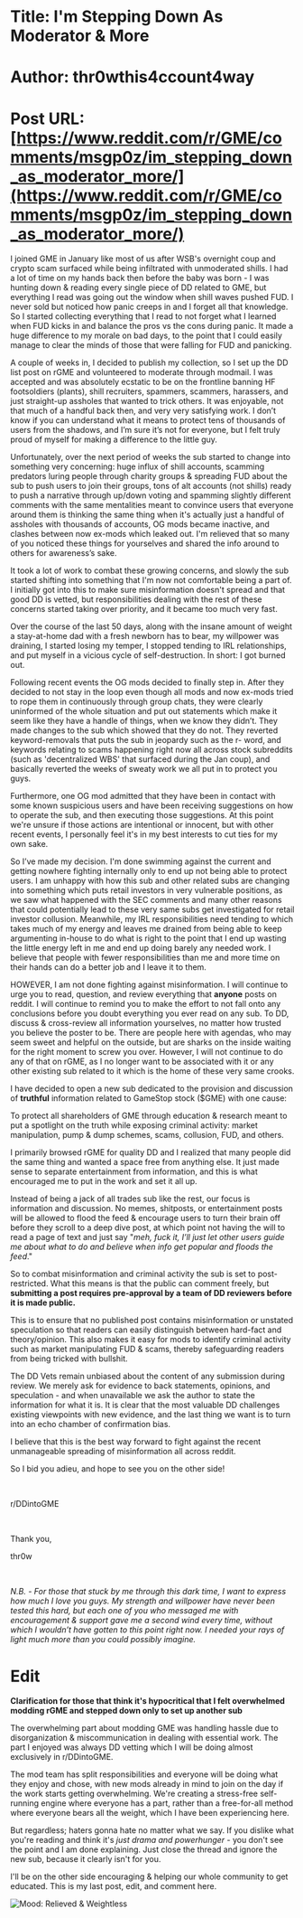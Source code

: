 # Title: I'm Stepping Down As Moderator & More
# Author: thr0wthis4ccount4way
# Post URL: [https://www.reddit.com/r/GME/comments/msgp0z/im_stepping_down_as_moderator_more/](https://www.reddit.com/r/GME/comments/msgp0z/im_stepping_down_as_moderator_more/)


I joined GME in January like most of us after WSB's overnight coup and crypto scam surfaced while being infiltrated with unmoderated shills. I had a lot of time on my hands back then before the baby was born - I was hunting down & reading every single piece of DD related to GME, but everything I read was going out the window when shill waves pushed FUD. I never sold but noticed how panic creeps in and I forget all that knowledge. So I started collecting everything that I read to not forget what I learned when FUD kicks in and balance the pros vs the cons during panic. It made a huge difference to my morale on bad days, to the point that I could easily manage to clear the minds of those that were falling for FUD and panicking.

A couple of weeks in, I decided to publish my collection, so I set up the DD list post on rGME and volunteered to moderate through modmail. I was accepted and was absolutely ecstatic to be on the frontline banning HF footsoldiers (plants), shill recruiters, spammers, scammers, harassers, and just straight-up assholes that wanted to trick others. It was enjoyable, not that much of a handful back then, and very very satisfying work. I don’t know if you can understand what it means to protect tens of thousands of users from the shadows, and I’m sure it’s not for everyone, but I felt truly proud of myself for making a difference to the little guy.

Unfortunately, over the next period of weeks the sub started to change into something very concerning: huge influx of shill accounts, scamming predators luring people through charity groups & spreading FUD about the sub to push users to join their groups, tons of alt accounts (not shills) ready to push a narrative through up/down voting and spamming slightly different comments with the same mentalities meant to convince users that everyone around them is thinking the same thing when it's actually just a handful of assholes with thousands of accounts, OG mods became inactive, and clashes between now ex-mods which leaked out. I'm relieved that so many of you noticed these things for yourselves and shared the info around to others for awareness’s sake.

It took a lot of work to combat these growing concerns, and slowly the sub started shifting into something that I'm now not comfortable being a part of. I initially got into this to make sure misinformation doesn't spread and that good DD is vetted, but responsibilities dealing with the rest of these concerns started taking over priority, and it became too much very fast.

Over the course of the last 50 days, along with the insane amount of weight a stay-at-home dad with a fresh newborn has to bear, my willpower was draining, I started losing my temper, I stopped tending to IRL relationships, and put myself in a vicious cycle of self-destruction. In short: I got burned out.

Following recent events the OG mods decided to finally step in. After they decided to not stay in the loop even though all mods and now ex-mods tried to rope them in continuously through group chats, they were clearly uninformed of the whole situation and put out statements which make it seem like they have a handle of things, when we know they didn’t.  They made changes to the sub which showed that they do not. They reverted keyword-removals that puts the sub in jeopardy such as the r- word, and keywords relating to scams happening right now all across stock subreddits (such as 'decentralized WBS' that surfaced during the Jan coup), and basically reverted the weeks of sweaty work we all put in to protect you guys.

Furthermore, one OG mod admitted that they have been in contact with some known suspicious users and have been receiving suggestions on how to operate the sub, and then executing those suggestions. At this point we're unsure if those actions are intentional or innocent, but with other recent events, I personally feel it's in my best interests to cut ties for my own sake.

So I’ve made my decision. I'm done swimming against the current and getting nowhere fighting internally only to end up not being able to protect users. I am unhappy with how this sub and other related subs are changing into something which puts retail investors in very vulnerable positions, as we saw what happened with the SEC comments and many other reasons that could potentially lead to these very same subs get investigated for retail investor collusion. Meanwhile, my IRL responsibilities need tending to which takes much of my energy and leaves me drained from being able to keep argumenting in-house to do what is right to the point that I end up wasting the little energy left in me and end up doing barely any needed work. I believe that people with fewer responsibilities than me and more time on their hands can do a better job and I leave it to them.

HOWEVER, I am not done fighting against misinformation. I will continue to urge you to read, question, and review everything that **anyone** posts on reddit. I will continue to remind you to make the effort to not fall onto any conclusions before you doubt everything you ever read on any sub. To DD, discuss & cross-review all information yourselves, no matter how trusted you believe the poster to be. There are people here with agendas, who may seem sweet and helpful on the outside, but are sharks on the inside waiting for the right moment to screw you over. However, I will not continue to do any of that on rGME, as I no longer want to be associated with it or any other existing sub related to it which is the home of these very same crooks.

I have decided to open a new sub dedicated to the provision and discussion of **truthful** information related to GameStop stock ($GME) with one cause:

To protect all shareholders of GME through education & research meant to put a spotlight on the truth while exposing criminal activity: market manipulation, pump & dump schemes, scams, collusion, FUD, and others.

I primarily browsed rGME for quality DD and I realized that many people did the same thing and wanted a space free from anything else. It just made sense to separate entertainment from information, and this is what encouraged me to put in the work and set it all up.

Instead of being a jack of all trades sub like the rest, our focus is information and discussion. No memes, shitposts, or entertainment posts will be allowed to flood the feed & encourage users to turn their brain off before they scroll to a deep dive post, at which point not having the will to read a page of text and just say "*meh, fuck it, I’ll just let other users guide me about what to do and believe when info get popular and floods the feed*."

So to combat misinformation and criminal activity the sub is set to post-restricted. What this means is that the public can comment freely, but **submitting a post requires pre-approval by a team of DD reviewers before it is made public.**

This is to ensure that no published post contains misinformation or unstated speculation so that readers can easily distinguish between hard-fact and theory/opinion. This also makes it easy for mods to identify criminal activity such as market manipulating FUD & scams, thereby safeguarding readers from being tricked with bullshit.

The DD Vets remain unbiased about the content of any submission during review. We merely ask for evidence to back statements, opinions, and speculation - and when unavailable we ask the author to state the information for what it is. It is clear that the most valuable DD challenges existing viewpoints with new evidence, and the last thing we want is to turn into an echo chamber of confirmation bias.

I believe that this is the best way forward to fight against the recent unmanageable spreading of misinformation all across reddit.

So I bid you adieu, and hope to see you on the other side!

&#x200B;

r/DDintoGME

&#x200B;

Thank you,

thr0w

&#x200B;

*N.B. - For those that stuck by me through this dark time, I want to express how much I love you guys. My strength and willpower have never been tested this hard, but each one of you who messaged me with encouragement & support gave me a second wind every time, without which I wouldn’t have gotten to this point right now. I needed your rays of light much more than you could possibly imagine.*

# Edit

**Clarification for those that think it's hypocritical that I felt overwhelmed modding rGME and stepped down only to set up another sub**

The overwhelming part about modding GME was handling hassle due to disorganization & miscommunication in dealing with essential work. The part I enjoyed was always DD vetting which I will be doing almost exclusively in r/DDintoGME.

The mod team has split responsibilities and everyone will be doing what they enjoy and chose, with new mods already in mind to join on the day if the work starts getting overwhelming. We're creating a stress-free self-running engine where everyone has a part, rather than a free-for-all method where everyone bears all the weight, which I have been experiencing here.

But regardless; haters gonna hate no matter what we say. If you dislike what you're reading and think it's *just drama and powerhunger* \- you don't see the point and I am done explaining. Just close the thread and ignore the new sub, because it clearly isn't for you.

I'll be on the other side encouraging & helping our whole community to get educated. This is my last post, edit, and comment here.

![Mood: Relieved & Weightless](https://i.redd.it/a7snzzq95rt61.gif)